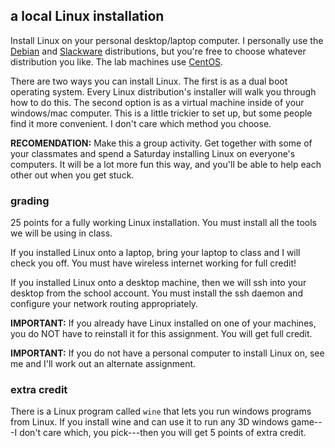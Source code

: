 ## a local Linux installation

Install Linux on your personal desktop/laptop computer.  I personally use the [Debian](http://www.debian.org/) and [Slackware](http://slackware.org) distributions, but you're free to choose whatever distribution you like.  The lab machines use [CentOS](http://www.centos.org).

There are two ways you can install Linux.  The first is as a dual boot operating system.  Every Linux distribution's installer will walk you through how to do this.  The second option is as a virtual machine inside of your windows/mac computer.  This is a little trickier to set up, but some people find it more convenient.  I don't care which method you choose.

**RECOMENDATION:** Make this a group activity.  Get together with some of your classmates and spend a Saturday installing Linux on everyone's computers.  It will be a lot more fun this way, and you'll be able to help each other out when you get stuck.

### grading

25 points for a fully working Linux installation.  You must install all the tools we will be using in class.

If you installed Linux onto a laptop, bring your laptop to class and I will check you off.  You must have wireless internet working for full credit!  

If you installed Linux onto a desktop machine, then we will ssh into your desktop from the school account.  You must install the ssh daemon and configure your network routing appropriately.

**IMPORTANT:** If you already have Linux installed on one of your machines, you do NOT have to reinstall it for this assignment.  You will get full credit.

**IMPORTANT:** If you do not have a personal computer to install Linux on, see me and I'll work out an alternate assignment.

### extra credit

There is a Linux program called `wine` that lets you run windows programs from Linux.  If you install wine and can use it to run any 3D windows game---I don't care which, you pick---then you will get 5 points of extra credit.


